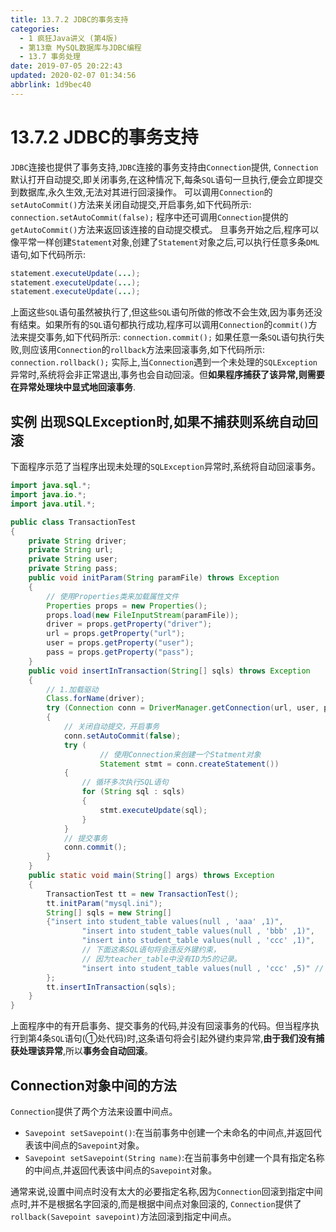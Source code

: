 ```yaml
---
title: 13.7.2 JDBC的事务支持
categories: 
  - 1 疯狂Java讲义 (第4版)
  - 第13章 MySQL数据库与JDBC编程
  - 13.7 事务处理
date: 2019-07-05 20:22:43
updated: 2020-02-07 01:34:56
abbrlink: 1d9bec40
---
```

# 13.7.2 JDBC的事务支持 #
`JDBC`连接也提供了事务支持,`JDBC`连接的事务支持由`Connection`提供, `Connection`默认打开自动提交,即关闭事务,在这种情况下,每条`SQL`语句一旦执行,便会立即提交到数据库,永久生效,无法对其进行回滚操作。
可以调用`Connection`的`setAutoCommit()`方法来关闭自动提交,开启事务,如下代码所示:
`connection.setAutoCommit(false);`
程序中还可调用`Connection`提供的`getAutoCommit()`方法来返回该连接的自动提交模式。
旦事务开始之后,程序可以像平常一样创建`Statement`对象,创建了`Statement`对象之后,可以执行任意多条`DML`语句,如下代码所示:
```java
statement.executeUpdate(...);
statement.executeUpdate(...);
statement.executeUpdate(...);
```
上面这些`SQL`语句虽然被执行了,但这些`SQL`语句所做的修改不会生效,因为事务还没有结束。如果所有的`SQL`语句都执行成功,程序可以调用`Connection`的`commit()`方法来提交事务,如下代码所示:
`connection.commit();`
如果任意一条`SQL`语句执行失败,则应该用`Connection`的`rollback`方法来回滚事务,如下代码所示:
`connection.rollback();`
实际上,当`Connection`遇到一个未处理的`SQLException`异常时,系统将会非正常退出,事务也会自动回滚。但**如果程序捕获了该异常,则需要在异常处理块中显式地回滚事务**.

## 实例 出现SQLException时,如果不捕获则系统自动回滚 ##
下面程序示范了当程序出现未处理的`SQLException`异常时,系统将自动回滚事务。
```java
import java.sql.*;
import java.io.*;
import java.util.*;

public class TransactionTest
{
    private String driver;
    private String url;
    private String user;
    private String pass;
    public void initParam(String paramFile) throws Exception
    {
        // 使用Properties类来加载属性文件
        Properties props = new Properties();
        props.load(new FileInputStream(paramFile));
        driver = props.getProperty("driver");
        url = props.getProperty("url");
        user = props.getProperty("user");
        pass = props.getProperty("pass");
    }
    public void insertInTransaction(String[] sqls) throws Exception
    {
        // 1.加载驱动
        Class.forName(driver);
        try (Connection conn = DriverManager.getConnection(url, user, pass))
        {
            // 关闭自动提交，开启事务
            conn.setAutoCommit(false);
            try (
                    // 使用Connection来创建一个Statment对象
                    Statement stmt = conn.createStatement())
            {
                // 循环多次执行SQL语句
                for (String sql : sqls)
                {
                    stmt.executeUpdate(sql);
                }
            }
            // 提交事务
            conn.commit();
        }
    }
    public static void main(String[] args) throws Exception
    {
        TransactionTest tt = new TransactionTest();
        tt.initParam("mysql.ini");
        String[] sqls = new String[]
        {"insert into student_table values(null , 'aaa' ,1)",
                "insert into student_table values(null , 'bbb' ,1)",
                "insert into student_table values(null , 'ccc' ,1)",
                // 下面这条SQL语句将会违反外键约束，
                // 因为teacher_table中没有ID为5的记录。
                "insert into student_table values(null , 'ccc' ,5)" // ①
        };
        tt.insertInTransaction(sqls);
    }
}
```
上面程序中的有开启事务、提交事务的代码,并没有回滚事务的代码。但当程序执行到第4条`SQL`语句(①处代码)时,这条语句将会引起外键约束异常,**由于我们没有捕获处理该异常**,所以**事务会自动回滚**。

## Connection对象中间的方法 ##
`Connection`提供了两个方法来设置中间点。
- `Savepoint setSavepoint()`:在当前事务中创建一个未命名的中间点,并返回代表该中间点的`Savepoint`对象。
- `Savepoint setSavepoint(String name)`:在当前事务中创建一个具有指定名称的中间点,并返回代表该中间点的`Savepoint`对象。

通常来说,设置中间点时没有太大的必要指定名称,因为`Connection`回滚到指定中间点时,并不是根据名字回滚的,而是根据中间点对象回滚的, `Connection`提供了`rollback(Savepoint savepoint)`方法回滚到指定中间点。

